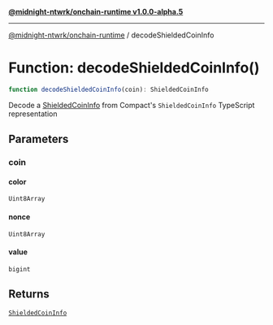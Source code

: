 [**@midnight-ntwrk/onchain-runtime v1.0.0-alpha.5**](../README.md)

***

[@midnight-ntwrk/onchain-runtime](../globals.md) / decodeShieldedCoinInfo

# Function: decodeShieldedCoinInfo()

```ts
function decodeShieldedCoinInfo(coin): ShieldedCoinInfo
```

Decode a [ShieldedCoinInfo](../type-aliases/ShieldedCoinInfo.md) from Compact's `ShieldedCoinInfo` TypeScript representation

## Parameters

### coin

#### color

`Uint8Array`

#### nonce

`Uint8Array`

#### value

`bigint`

## Returns

[`ShieldedCoinInfo`](../type-aliases/ShieldedCoinInfo.md)
